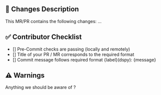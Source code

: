 ## 📝 Changes Description

This MR/PR contains the following changes:
...

## ✅ Contributor Checklist

- [] Pre-Commit checks are passing (locally and remotely)
- [] Title of your PR / MR corresponds to the required format
- [] Commit message follows required format {label}(dspy): {message}

## ⚠️ Warnings

Anything we should be aware of ?
